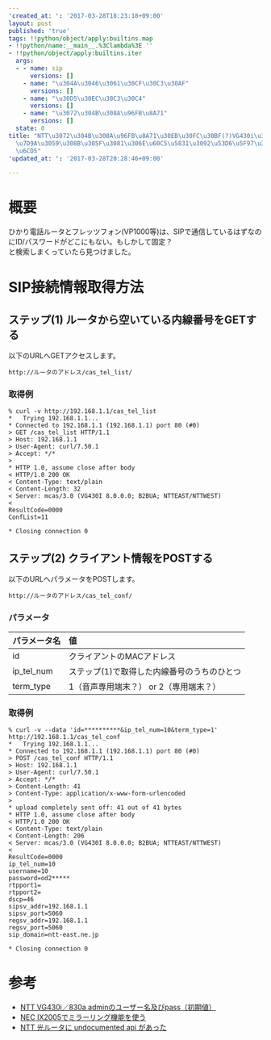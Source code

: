 ```yaml
---
'created_at: ': '2017-03-28T18:23:18+09:00'
layout: post
published: 'true'
tags: !!python/object/apply:builtins.map
- !!python/name:__main__.%3Clambda%3E ''
- !!python/object/apply:builtins.iter
  args:
  - - name: sip
      versions: []
    - name: "\u304A\u3046\u3061\u30CF\u30C3\u30AF"
      versions: []
    - name: "\u30D5\u30EC\u30C3\u30C4"
      versions: []
    - name: "\u3072\u304B\u308A\u96FB\u8A71"
      versions: []
  state: 0
title: "NTT\u3072\u304B\u308A\u96FB\u8A71\u30EB\u30FC\u30BF(?)VG430i\u3078SIP\u63A5\
  \u7D9A\u3059\u308B\u305F\u3081\u306E\u60C5\u5831\u3092\u53D6\u5F97\u3059\u308B\u65B9\
  \u6CD5"
'updated_at: ': '2017-03-28T20:28:46+09:00'

---
```

# 概要  
  
ひかり電話ルータとフレッツフォン(VP1000等)は、SIPで通信しているはずなのにID/パスワードがどこにもない。もしかして固定？  
と検索しまくっていたら見つけました。  
  
# SIP接続情報取得方法  
  
## ステップ(1) ルータから空いている内線番号をGETする  
  
以下のURLへGETアクセスします。  
  
```
http://ルータのアドレス/cas_tel_list/
```  
  
### 取得例  
  
```
% curl -v http://192.168.1.1/cas_tel_list                                                                                        
*   Trying 192.168.1.1...
* Connected to 192.168.1.1 (192.168.1.1) port 80 (#0)
> GET /cas_tel_list HTTP/1.1
> Host: 192.168.1.1
> User-Agent: curl/7.50.1
> Accept: */*
> 
* HTTP 1.0, assume close after body
< HTTP/1.0 200 OK
< Content-Type: text/plain
< Content-Length: 32
< Server: mcas/3.0 (VG430I 8.0.0.0; B2BUA; NTTEAST/NTTWEST)
< 
ResultCode=0000
ConfList=11

* Closing connection 0
```  
  
## ステップ(2) クライアント情報をPOSTする  
  
以下のURLへパラメータをPOSTします。  
  
```
http://ルータのアドレス/cas_tel_conf/
```  
  
### パラメータ  
  
| パラメータ名 | 値 |  
|:--|:--|  
| id  | クライアントのMACアドレス  |  
| ip_tel_num  | ステップ(1)で取得した内線番号のうちのひとつ |  
| term_type | 1（音声専用端末？） or 2（専用端末？） |  
  
  
### 取得例  
  
```
% curl -v --data 'id=**********&ip_tel_num=10&term_type=1'  http://192.168.1.1/cas_tel_conf
*   Trying 192.168.1.1...
* Connected to 192.168.1.1 (192.168.1.1) port 80 (#0)
> POST /cas_tel_conf HTTP/1.1
> Host: 192.168.1.1
> User-Agent: curl/7.50.1
> Accept: */*
> Content-Length: 41
> Content-Type: application/x-www-form-urlencoded
> 
* upload completely sent off: 41 out of 41 bytes
* HTTP 1.0, assume close after body
< HTTP/1.0 200 OK
< Content-Type: text/plain
< Content-Length: 206
< Server: mcas/3.0 (VG430I 8.0.0.0; B2BUA; NTTEAST/NTTWEST)
< 
ResultCode=0000
ip_tel_num=10
username=10
password=od2*****
rtpport1=
rtpport2=
dscp=46
sipsv_addr=192.168.1.1
sipsv_port=5060
regsv_addr=192.168.1.1
regsv_port=5060
sip_domain=ntt-east.ne.jp

* Closing connection 0
```  
  
  
# 参考  
  
- [NTT VG430i／830a adminのユーザー名及びpass（初期値）](https://oshiete.goo.ne.jp/qa/5263355.html)  
- [NEC IX2005でミラーリング機能を使う](http://www.pc-links.com/blog/router/ix2005-port-mirror/)  
- [NTT 光ルータに undocumented api があった](http://d.hatena.ne.jp/mhayashi1120/20150802/1438479717)  
